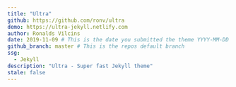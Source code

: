 ```yaml
---
title: "Ultra"
github: https://github.com/ronv/ultra
demo: https://ultra-jekyll.netlify.com
author: Ronalds Vilcins
date: 2019-11-09 # This is the date you submitted the theme YYYY-MM-DD
github_branch: master # This is the repos default branch
ssg:
  - Jekyll
description: "Ultra - Super fast Jekyll theme"
stale: false
---
```

